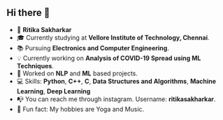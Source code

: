 ## Hi there 👋

<!--
**ritikasakharkar/ritikasakharkar** is a ✨ _special_ ✨ repository because its `README.md` (this file) appears on your GitHub profile.
-->
- 👧 **Ritika Sakharkar**
- 🎓 Currently studying at **Vellore Institute of Technology, Chennai**.
- 📚 Pursuing **Electronics and Computer Engineering**.
- 💡 Currently working on **Analysis of COVID-19 Spread using ML Techniques**.
- 📂 Worked on **NLP** and **ML** based projects.
- 💻 Skills: **Python**, **C++**, **C**, **Data Structures and Algorithms**, **Machine Learning**, **Deep Learning**
- 📭 You can reach me through instagram. Username: **ritikasakharkar**.
- 🎵 Fun fact: My hobbies are Yoga and Music. 

